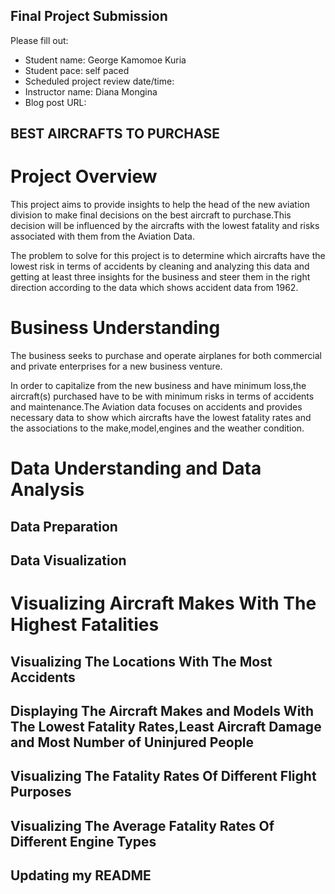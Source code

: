 ## Final Project Submission

Please fill out:
* Student name: George Kamomoe Kuria
* Student pace: self paced
* Scheduled project review date/time: 
* Instructor name: Diana Mongina
* Blog post URL:


## BEST AIRCRAFTS TO PURCHASE 

# Project Overview

This project aims to provide insights to help the  head of the new aviation division to make final decisions on the best aircraft to purchase.This decision will be influenced by the aircrafts with the lowest fatality and risks associated with them from the Aviation Data.

The problem to solve for this project is to determine which aircrafts have the lowest risk in terms of accidents by cleaning and analyzing this data and getting at least three insights for the business and steer them in the right  direction according to the data which shows accident data from 1962.

# Business Understanding

The business seeks to purchase and operate airplanes for both commercial and private enterprises for a new business venture.

In order to capitalize from the new business and have minimum loss,the aircraft(s) purchased have to be with minimum risks in terms of accidents and maintenance.The Aviation data focuses on accidents and provides necessary data to show which aircrafts have the lowest fatality rates and the associations to the make,model,engines and the weather condition.

# Data Understanding and Data Analysis

## Data Preparation

## Data Visualization 

# Visualizing Aircraft Makes With The Highest Fatalities

## Visualizing The Locations With The Most Accidents

## Displaying The Aircraft Makes and Models With The Lowest Fatality Rates,Least Aircraft Damage and Most Number of Uninjured People 

## Visualizing The Fatality Rates Of Different Flight Purposes 

## Visualizing The Average Fatality Rates Of Different Engine Types

## Updating my README
